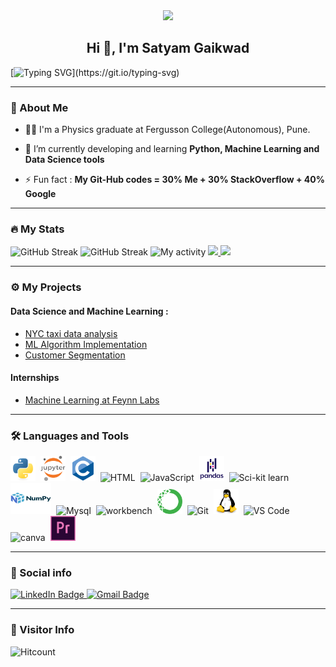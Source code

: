 <div id="header" align="center">
  <img src=https://media.giphy.com/media/du3J3cXyzhj75IOgvA/giphy.gif width="200"/>
</div>

<h2 align="center">Hi 👋, I'm Satyam Gaikwad</h2>

[![Typing SVG](https://readme-typing-svg.herokuapp.com?duration=10000&center=true&vCenter=true&width=800&height=30&lines=Hello+this+is+Satyam%2C+Welcome+to+my+Github+page.)](https://git.io/typing-svg)

---
### 👦 About Me
- 👨‍💻 I'm a Physics graduate at Fergusson College(Autonomous), Pune.

- 🌱 I’m currently developing and learning **Python, Machine Learning and Data Science tools**

- ⚡ Fun fact : **My Git-Hub codes = 30% Me + 30% StackOverflow + 40% Google**

--- 

### 🔥 My Stats 
![GitHub Streak](https://github-readme-stats.vercel.app/api?username=satyam-gaikwad&count_private=true&show_icons=true&theme=react)
![GitHub Streak](https://streak-stats.demolab.com/?user=satyam-gaikwad&theme=react)
![My activity](https://github-readme-activity-graph.cyclic.app/graph?username=satyam-gaikwad&theme=react-dark)
<a href="https://github.com/satyam-gaikwad/github-stats">
<img src="https://github.com/satyam-gaikwad/github-stats/blob/master/generated/overview.svg#gh-dark-mode-only" />
<img src="https://github.com/satyam-gaikwad/github-stats/blob/master/generated/languages.svg#gh-dark-mode-only" />
</a>
<!-- ![Top Langs](https://github-readme-stats.vercel.app/api/top-langs/?username=satyam-gaikwad&layout=compact&langs_count=10&theme=react) -->
<!-- ![Wakatime stats](https://github-readme-stats.vercel.app/api/wakatime?username=satyam-gaikwad&theme=react) -->

--- 


### ⚙️ My Projects 

#### Data Science and Machine Learning :

* [NYC taxi data analysis](https://github.com/satyam-gaikwad/wheres-my-taxi)
* [ML Algorithm Implementation](https://github.com/satyam-gaikwad/machine-learning)
* [Customer Segmentation](https://github.com/satyam-gaikwad/machine-learning/tree/Customer_segmentation)

#### Internships

* [Machine Learning at Feynn Labs](https://github.com/satyam-gaikwad/feynnlabs)

---

### :hammer_and_wrench: Languages and Tools 

<div>
  <img src="https://github.com/devicons/devicon/blob/v2.15.1/icons/python/python-original.svg" alt="Python" width="40" height="40"/>&nbsp;
  <img src="https://github.com/devicons/devicon/blob/v2.15.1/icons/jupyter/jupyter-original-wordmark.svg" alt="Jupyter" width="40" height="40"/>&nbsp;
  <img src="https://github.com/devicons/devicon/blob/v2.15.1/icons/c/c-original.svg" alt="C" width="40" height="40"/>&nbsp;
  <img src="https://cdn.jsdelivr.net/gh/devicons/devicon/icons/html5/html5-original.svg" alt="HTML" width="40" height="40"/>&nbsp;
  <img src="https://cdn.jsdelivr.net/gh/devicons/devicon/icons/javascript/javascript-original.svg" alt="JavaScript" width="40" height="40"/>&nbsp;
  <img src="https://github.com/devicons/devicon/blob/v2.15.1/icons/pandas/pandas-original-wordmark.svg" alt="Pandas" width="40" height="40"/>&nbsp;
  <img src="https://upload.wikimedia.org/wikipedia/commons/0/05/Scikit_learn_logo_small.svg" alt="Sci-kit learn" width="50" height="50"/>&nbsp;
  <img src="https://github.com/devicons/devicon/blob/v2.15.1/icons/numpy/numpy-original-wordmark.svg" alt="Numpy" width="65" height="50"/>&nbsp;
  <img src="https://cdn.jsdelivr.net/gh/devicons/devicon/icons/mysql/mysql-plain.svg" alt="Mysql" width="40" height="40"/>&nbsp;
  <img src="https://user-images.githubusercontent.com/79409258/226094099-12fc633e-af1f-474b-ae66-951b09881305.png" alt="workbench" width="40" height="40"/>&nbsp;      
  <img src="https://github.com/devicons/devicon/blob/v2.15.1/icons/anaconda/anaconda-original.svg" alt="Anaconda" width="40" height="40"/>&nbsp;
  <img src="https://cdn.jsdelivr.net/gh/devicons/devicon/icons/git/git-original.svg" alt="Git" width="40" height="40"/>&nbsp;
  <img src="https://github.com/devicons/devicon/blob/v2.15.1/icons/linux/linux-original.svg" alt="Linux" width="40" height="40"/>&nbsp;
  <img src="https://cdn.jsdelivr.net/gh/devicons/devicon/icons/vscode/vscode-original.svg" alt="VS Code" width="40" height="40"/>&nbsp;
  <img src="https://cdn.jsdelivr.net/gh/devicons/devicon/icons/canva/canva-original.svg" alt="canva" width="40" height="40"/>&nbsp;
  <img src="https://github.com/devicons/devicon/blob/v2.15.1/icons/premierepro/premierepro-original.svg" alt="Premier Pro" width="40" height="40"/>&nbsp;
</div>

---


### 🔗 Social info

<div id="badges">
    <a href="https://www.linkedin.com/in/satyam-gaikwad-479bab2/">
    <img src="https://img.shields.io/badge/LinkedIn-blue?style=for-the-badge&logo=linkedin&logoColor=white" alt="LinkedIn Badge"/>
    </a>
    <a href="https://mail.google.com/mail/u/0/?fs=1&tf=cm&to=satyamgaikwad92@gmail.com">
    <img src="https://img.shields.io/badge/Gmail-D14836?style=for-the-badge&logo=gmail&logoColor=white" alt="Gmail Badge"/>
    </a>
   
</div>

---

### 👀 Visitor Info

![Hitcount](https://komarev.com/ghpvc/?username=satyam-gaikwad&color=57bcd9)
